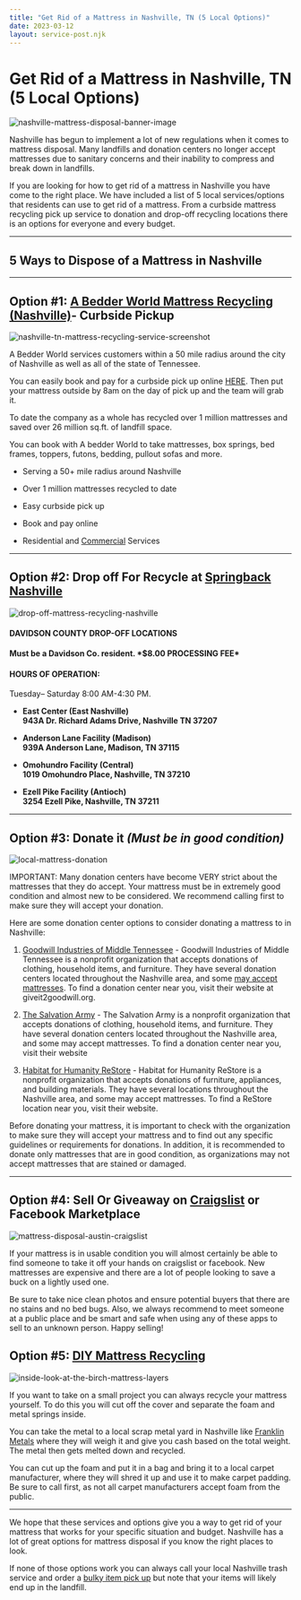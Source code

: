 ```yaml
---
title: "Get Rid of a Mattress in Nashville, TN (5 Local Options)"
date: 2023-03-12
layout: service-post.njk
---
```


# Get Rid of a Mattress in Nashville, TN (5 Local Options)

![nashville-mattress-disposal-banner-image](/images/blog/Most-Attractive-Youtube-Thumbnail-2023-03-11T191301.773-1024x576.png)

Nashville has begun to implement a lot of new regulations when it comes to mattress disposal. Many landfills and donation centers no longer accept mattresses due to sanitary concerns and their inability to compress and break down in landfills.

If you are looking for how to get rid of a mattress in Nashville you have come to the right place. We have included a list of 5 local services/options that residents can use to get rid of a mattress. From a curbside mattress recycling pick up service to donation and drop-off recycling locations there is an options for everyone and every budget.

* * *

## 5 Ways to Dispose of a Mattress in Nashville

* * *

## Option #1: [A Bedder World Mattress Recycling (Nashville)](https://www.abedderworld.com/Nashville-TN)\- Curbside Pickup

![nashville-tn-mattress-recycling-service-screenshot](/images/blog/Screen-Shot-2023-03-11-at-1.53.22-PM-1024x588.png)

A Bedder World services customers within a 50 mile radius around the city of Nashville as well as all of the state of Tennessee.

You can easily book and pay for a curbside pick up online [HERE](https://www.abedderworld.com/Nashville-TN). Then put your mattress outside by 8am on the day of pick up and the team will grab it.

To date the company as a whole has recycled over 1 million mattresses and saved over 26 million sq.ft. of landfill space.

You can book with A bedder World to take mattresses, box springs, bed frames, toppers, futons, bedding, pullout sofas and more.

- Serving a 50+ mile radius around Nashville

- Over 1 million mattresses recycled to date

- Easy curbside pick up

- Book and pay online

- Residential and [Commercial](https://www.abedderworld.com/commercial/) Services

* * *

## Option #2: Drop off For Recycle at [Springback Nashville](https://www.springbackrecyclingtn.com/locations/#nashville)

![drop-off-mattress-recycling-nashville](/images/blog/9b813956bd162353eb56c5f8f0d5fd47.IMG_0923.webp)

#### DAVIDSON COUNTY DROP-OFF LOCATIONS

**Must be a Davidson Co. resident. \*$8.00 PROCESSING FEE\***

#### HOURS OF OPERATION:

Tuesday– Saturday 8:00 AM-4:30 PM.

- **East Center (East Nashville)**  
    **943A Dr. Richard Adams Drive, Nashville TN 37207**

- **Anderson Lane Facility (Madison)**  
    **939A Anderson Lane, Madison, TN 37115**

- **Omohundro Facility (Central)**  
    **1019 Omohundro Place, Nashville, TN 37210**

- **Ezell Pike Facility (Antioch)**  
    **3254 Ezell Pike, Nashville, TN 37211**

* * *

## Option #3: Donate it _(Must be in good condition)_

![local-mattress-donation](/images/blog/Donate-Local-Red-243x300-1.png)

IMPORTANT: Many donation centers have become VERY strict about the mattresses that they do accept. Your mattress must be in extremely good condition and almost new to be considered. We recommend calling first to make sure they will accept your donation.

Here are some donation center options to consider donating a mattress to in Nashville:

1. [Goodwill Industries of Middle Tennessee](https://giveit2goodwill.org/) - Goodwill Industries of Middle Tennessee is a nonprofit organization that accepts donations of clothing, household items, and furniture. They have several donation centers located throughout the Nashville area, and some [may accept mattresses](https://www.abedderworld.com/does-goodwill-take-mattresses-4-alternative-options.html/). To find a donation center near you, visit their website at giveit2goodwill.org.

3. [The Salvation Army](https://www.salvationarmynashville.org/) - The Salvation Army is a nonprofit organization that accepts donations of clothing, household items, and furniture. They have several donation centers located throughout the Nashville area, and some may accept mattresses. To find a donation center near you, visit their website

5. [Habitat for Humanity ReStore](https://www.habitatnashville.org/habitat-humanity-restore) - Habitat for Humanity ReStore is a nonprofit organization that accepts donations of furniture, appliances, and building materials. They have several locations throughout the Nashville area, and some may accept mattresses. To find a ReStore location near you, visit their website.

Before donating your mattress, it is important to check with the organization to make sure they will accept your mattress and to find out any specific guidelines or requirements for donations. In addition, it is recommended to donate only mattresses that are in good condition, as organizations may not accept mattresses that are stained or damaged.

* * *

## Option #4: Sell Or Giveaway on [Craigslist](https://nashville.craigslist.org/) or Facebook Marketplace

![mattress-disposal-austin-craigslist](/images/blog/Screen-Shot-2019-12-11-at-8.06.07-AM-edited.png)

If your mattress is in usable condition you will almost certainly be able to find someone to take it off your hands on craigslist or facebook. New mattresses are expensive and there are a lot of people looking to save a buck on a lightly used one.

Be sure to take nice clean photos and ensure potential buyers that there are no stains and no bed bugs. Also, we always recommend to meet someone at a public place and be smart and safe when using any of these apps to sell to an unknown person. Happy selling!

## Option #5: [DIY Mattress Recycling](https://www.abedderworld.com/how-to-recycle-a-mattress/)

![inside-look-at-the-birch-mattress-layers](/images/blog/IMG_4263-768x1024.jpeg)

If you want to take on a small project you can always recycle your mattress yourself. To do this you will cut off the cover and separate the foam and metal springs inside.

You can take the metal to a local scrap metal yard in Nashville like [Franklin Metals](https://www.franklinmetals.com/nashville-scrap-metal-recycling/) where they will weigh it and give you cash based on the total weight. The metal then gets melted down and recycled.

You can cut up the foam and put it in a bag and bring it to a local carpet manufacturer, where they will shred it up and use it to make carpet padding. Be sure to call first, as not all carpet manufacturers accept foam from the public.

* * *

We hope that these services and options give you a way to get rid of your mattress that works for your specific situation and budget. Nashville has a lot of great options for mattress disposal if you know the right places to look.

If none of those options work you can always call your local Nashville trash service and order a [bulky item pick up](https://sheriff.nashville.gov/bulk-item-removal/) but note that your items will likely end up in the landfill.
